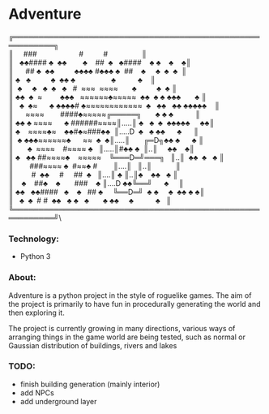 # Adventure
╔══════════════════════════════════════════════════════════╗\
║&nbsp;&nbsp;&nbsp;&nbsp;&nbsp;###&nbsp;&nbsp;&nbsp;&nbsp;&nbsp;&nbsp;&nbsp;&nbsp;&nbsp;&nbsp;&nbsp;&nbsp;&nbsp;&nbsp;&nbsp;&nbsp;&nbsp;&nbsp;&nbsp;&nbsp;&nbsp;#&nbsp;&nbsp;&nbsp;&nbsp;&nbsp;&nbsp;&nbsp;&nbsp;&nbsp;&nbsp;#&nbsp;&nbsp;&nbsp;&nbsp;&nbsp;&nbsp;&nbsp;&nbsp;&nbsp;&nbsp;&nbsp;&nbsp;&nbsp;&nbsp;&nbsp;&nbsp;&nbsp;║\
║&nbsp;&nbsp;&nbsp;♣♣####&nbsp;♣&nbsp;&nbsp;♣♣&nbsp;&nbsp;&nbsp;&nbsp;&nbsp;&nbsp;&nbsp;&nbsp;♣&nbsp;&nbsp;&nbsp;&nbsp;##&nbsp;&nbsp;♣&nbsp;&nbsp;&nbsp;♣####&nbsp;&nbsp;&nbsp;&nbsp;♣&nbsp;♣&nbsp;&nbsp;&nbsp;&nbsp;♣&nbsp;&nbsp;&nbsp;&nbsp;♣║\
║&nbsp;&nbsp;&nbsp;&nbsp;&nbsp;&nbsp;##&nbsp;♣&nbsp;&nbsp;♣♣&nbsp;&nbsp;&nbsp;&nbsp;&nbsp;&nbsp;&nbsp;&nbsp;&nbsp;&nbsp;♣♣♣♣&nbsp;#♣♣♣&nbsp;♣&nbsp;&nbsp;##&nbsp;&nbsp;&nbsp;&nbsp;♣&nbsp;&nbsp;&nbsp;&nbsp;&nbsp;♣&nbsp;&nbsp;♣&nbsp;&nbsp;♣&nbsp;&nbsp;║\
║&nbsp;♣&nbsp;&nbsp;&nbsp;♣&nbsp;&nbsp;&nbsp;&nbsp;&nbsp;&nbsp;&nbsp;&nbsp;&nbsp;&nbsp;♣&nbsp;&nbsp;♣♣&nbsp;♣&nbsp;&nbsp;&nbsp;&nbsp;&nbsp;&nbsp;&nbsp;&nbsp;&nbsp;&nbsp;&nbsp;&nbsp;&nbsp;&nbsp;&nbsp;&nbsp;&nbsp;&nbsp;♣&nbsp;&nbsp;&nbsp;&nbsp;&nbsp;&nbsp;&nbsp;&nbsp;&nbsp;&nbsp;&nbsp;♣&nbsp;&nbsp;&nbsp;&nbsp;║\
║&nbsp;&nbsp;♣&nbsp;&nbsp;&nbsp;&nbsp;&nbsp;♣&nbsp;&nbsp;&nbsp;♣&nbsp;&nbsp;♣&nbsp;&nbsp;&nbsp;♣&nbsp;&nbsp;&nbsp;#&nbsp;&nbsp;≈≈≈&nbsp;&nbsp;≈≈≈≈&nbsp;&nbsp;&nbsp;&nbsp;&nbsp;&nbsp;&nbsp;♣&nbsp;&nbsp;&nbsp;&nbsp;&nbsp;&nbsp;&nbsp;&nbsp;&nbsp;&nbsp;♣&nbsp;&nbsp;♣&nbsp;║\
║&nbsp;♣♣&nbsp;&nbsp;♣&nbsp;&nbsp;≈&nbsp;&nbsp;&nbsp;&nbsp;&nbsp;&nbsp;&nbsp;&nbsp;&nbsp;♣♣♣&nbsp;&nbsp;&nbsp;≈≈≈≈≈≈♣≈≈≈≈≈&nbsp;&nbsp;♣♣&nbsp;&nbsp;♣&nbsp;♣&nbsp;♣♣♣&nbsp;&nbsp;&nbsp;&nbsp;&nbsp;&nbsp;&nbsp;♣&nbsp;║\
║&nbsp;&nbsp;&nbsp;♣&nbsp;&nbsp;♣≈&nbsp;&nbsp;&nbsp;&nbsp;&nbsp;&nbsp;♣&nbsp;♣♣♣♣#&nbsp;♣≈≈≈≈≈≈≈≈≈≈≈≈&nbsp;&nbsp;♣&nbsp;&nbsp;&nbsp;♣♣&nbsp;&nbsp;&nbsp;♣♣&nbsp;♣♣♣♣♣&nbsp;&nbsp;&nbsp;&nbsp;║\
║&nbsp;&nbsp;&nbsp;&nbsp;&nbsp;&nbsp;≈≈≈≈&nbsp;&nbsp;&nbsp;&nbsp;&nbsp;&nbsp;&nbsp;&nbsp;####♣≈≈≈≈≈╔═════╗&nbsp;&nbsp;&nbsp;&nbsp;&nbsp;&nbsp;&nbsp;♣&nbsp;♣&nbsp;♣&nbsp;&nbsp;&nbsp;&nbsp;&nbsp;&nbsp;&nbsp;&nbsp;&nbsp;&nbsp;&nbsp;║\
║&nbsp;♣♣&nbsp;♣&nbsp;≈≈≈≈&nbsp;&nbsp;&nbsp;&nbsp;&nbsp;&nbsp;♣&nbsp;######≈≈≈≈║.....║&nbsp;♣&nbsp;&nbsp;&nbsp;♣&nbsp;&nbsp;♣&nbsp;&nbsp;♣♣♣♣♣&nbsp;&nbsp;&nbsp;&nbsp;&nbsp;♣♣║\
║&nbsp;♣&nbsp;&nbsp;&nbsp;&nbsp;≈≈≈≈♣≈&nbsp;&nbsp;&nbsp;&nbsp;♣♣#♣≈###♣♣&nbsp;&nbsp;║.....D&nbsp;&nbsp;♣&nbsp;&nbsp;&nbsp;♣&nbsp;♣♣&nbsp;&nbsp;&nbsp;&nbsp;&nbsp;&nbsp;♣&nbsp;&nbsp;&nbsp;&nbsp;&nbsp;&nbsp;║\
║&nbsp;&nbsp;♣&nbsp;♣♣♣≈≈≈≈≈≈♣&nbsp;&nbsp;&nbsp;&nbsp;&nbsp;&nbsp;≈≈&nbsp;&nbsp;♣&nbsp;&nbsp;♣║.....║&nbsp;&nbsp;&nbsp;&nbsp;&nbsp;&nbsp;&nbsp;╔═D╗♣♣&nbsp;♣&nbsp;&nbsp;&nbsp;&nbsp;&nbsp;&nbsp;♣&nbsp;║\
║&nbsp;&nbsp;&nbsp;&nbsp;&nbsp;&nbsp;&nbsp;♣&nbsp;&nbsp;≈≈≈≈&nbsp;&nbsp;&nbsp;&nbsp;#≈≈≈≈&nbsp;♣&nbsp;&nbsp;&nbsp;║.....║#♣♣&nbsp;♣&nbsp;&nbsp;║..║&nbsp;&nbsp;&nbsp;&nbsp;&nbsp;♣♣&nbsp;&nbsp;&nbsp;&nbsp;♣║\
║&nbsp;♣&nbsp;&nbsp;&nbsp;♣♣&nbsp;##≈≈≈≈♣&nbsp;&nbsp;&nbsp;&nbsp;≈≈≈≈≈&nbsp;&nbsp;&nbsp;&nbsp;╚═══D═╝═══╗&nbsp;&nbsp;&nbsp;║..║&nbsp;&nbsp;♣♣&nbsp;&nbsp;♣&nbsp;&nbsp;&nbsp;♣&nbsp;║\
║&nbsp;&nbsp;&nbsp;&nbsp;&nbsp;&nbsp;&nbsp;&nbsp;###≈≈≈≈&nbsp;♣&nbsp;&nbsp;#≈≈♣&nbsp;#&nbsp;&nbsp;&nbsp;&nbsp;&nbsp;&nbsp;&nbsp;&nbsp;║....║&nbsp;&nbsp;&nbsp;║..║&nbsp;&nbsp;&nbsp;&nbsp;&nbsp;&nbsp;&nbsp;&nbsp;&nbsp;&nbsp;&nbsp;&nbsp;║\
║&nbsp;&nbsp;&nbsp;&nbsp;&nbsp;&nbsp;&nbsp;&nbsp;&nbsp;#&nbsp;&nbsp;♣♣&nbsp;&nbsp;&nbsp;&nbsp;&nbsp;#&nbsp;&nbsp;&nbsp;&nbsp;&nbsp;##&nbsp;&nbsp;♣&nbsp;&nbsp;&nbsp;║....║&nbsp;♣&nbsp;║..║♣&nbsp;&nbsp;&nbsp;&nbsp;♣♣&nbsp;&nbsp;&nbsp;♣&nbsp;║\
║&nbsp;&nbsp;&nbsp;&nbsp;♣&nbsp;&nbsp;&nbsp;&nbsp;##♣&nbsp;&nbsp;&nbsp;&nbsp;♣&nbsp;&nbsp;&nbsp;&nbsp;&nbsp;&nbsp;&nbsp;###&nbsp;&nbsp;&nbsp;&nbsp;♣&nbsp;║....D&nbsp;♣♣╚══╝&nbsp;&nbsp;&nbsp;&nbsp;&nbsp;&nbsp;♣&nbsp;&nbsp;&nbsp;&nbsp;&nbsp;║\
║&nbsp;♣♣&nbsp;&nbsp;&nbsp;♣♣####&nbsp;&nbsp;&nbsp;♣&nbsp;&nbsp;&nbsp;&nbsp;♣&nbsp;&nbsp;&nbsp;##&nbsp;♣&nbsp;&nbsp;&nbsp;&nbsp;&nbsp;╚══D═╝&nbsp;&nbsp;♣&nbsp;♣&nbsp;&nbsp;&nbsp;&nbsp;&nbsp;♣&nbsp;&nbsp;♣♣&nbsp;♣&nbsp;♣║\
║&nbsp;&nbsp;&nbsp;♣&nbsp;&nbsp;♣&nbsp;&nbsp;#&nbsp;#&nbsp;&nbsp;♣♣&nbsp;&nbsp;&nbsp;♣&nbsp;♣&nbsp;&nbsp;&nbsp;♣&nbsp;&nbsp;&nbsp;&nbsp;&nbsp;&nbsp;&nbsp;♣&nbsp;♣♣&nbsp;&nbsp;&nbsp;&nbsp;&nbsp;♣&nbsp;&nbsp;&nbsp;&nbsp;&nbsp;&nbsp;&nbsp;&nbsp;&nbsp;&nbsp;&nbsp;♣&nbsp;&nbsp;&nbsp;║\
╚══════════════════════════════════════════════════════════╝\

### Technology:
 - Python 3
 
### About:
Adventure is a python project in the style of roguelike games. The aim of the project is primarily to have fun in procedurally generating the world and then exploring it.

The project is currently growing in many directions, various ways of arranging things in the game world are being tested, such as normal or Gaussian distribution of buildings, rivers and lakes

### TODO:
- finish building generation (mainly interior)
- add NPCs
- add underground layer
